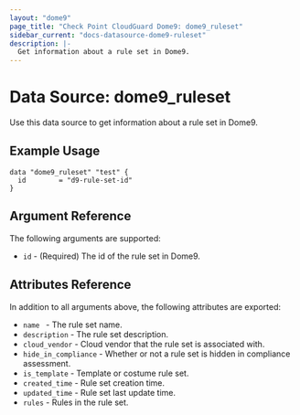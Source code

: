 ```yaml
---
layout: "dome9"
page_title: "Check Point CloudGuard Dome9: dome9_ruleset"
sidebar_current: "docs-datasource-dome9-ruleset"
description: |-
  Get information about a rule set in Dome9.
---
```


# Data Source: dome9_ruleset

Use this data source to get information about a rule set in Dome9.

## Example Usage

```hcl
data "dome9_ruleset" "test" {
  id        = "d9-rule-set-id"
}

```

## Argument Reference

The following arguments are supported:

* `id` - (Required) The id of the rule set in Dome9.

## Attributes Reference

In addition to all arguments above, the following attributes are exported:

* `name	` - The rule set name.
* `description` - The rule set description.
* `cloud_vendor` - Cloud vendor that the rule set is associated with.
* `hide_in_compliance` - Whether or not a rule set is hidden in compliance assessment.
* `is_template` - Template or costume rule set.
* `created_time` - Rule set creation time.
* `updated_time` - Rule set last update time.
* `rules` - Rules in the rule set.
